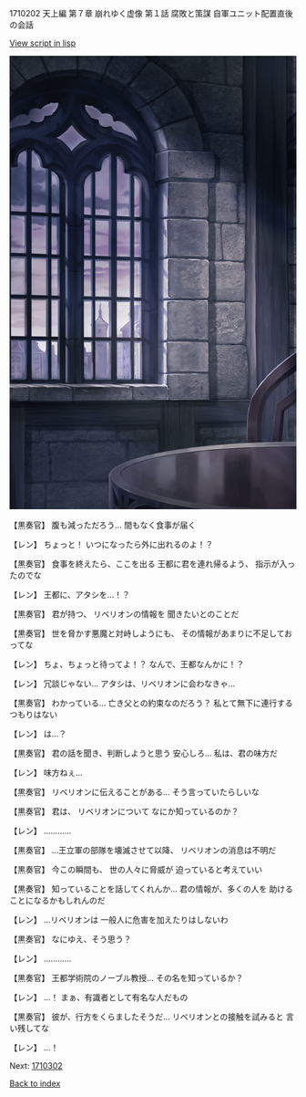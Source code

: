 1710202 天上編 第７章 崩れゆく虚像 第１話 腐敗と策謀 自軍ユニット配置直後の会話

[View script in lisp](../scripts/1710202.txt)

![church_room.png](../images/backgrounds/church_room.png)

【黒奏官】
腹も減っただろう…
間もなく食事が届く

【レン】
ちょっと！
いつになったら外に出れるのよ！？

【黒奏官】
食事を終えたら、ここを出る
王都に君を連れ帰るよう、
指示が入ったのでな

【レン】
王都に、アタシを…！？

【黒奏官】
君が持つ、
リベリオンの情報を
聞きたいとのことだ

【黒奏官】
世を脅かす悪魔と対峙しようにも、
その情報があまりに不足しておってな

【レン】
ちょ、ちょっと待ってよ！？
なんで、王都なんかに！？

【レン】
冗談じゃない…
アタシは、リベリオンに会わなきゃ…

【黒奏官】
わかっている…
亡き父との約束なのだろう？
私とて無下に連行するつもりはない

【レン】
は…？

【黒奏官】
君の話を聞き、判断しようと思う
安心しろ…
私は、君の味方だ

【レン】
味方ねぇ…

【黒奏官】
リベリオンに伝えることがある…
そう言っていたらしいな

【黒奏官】
君は、
リベリオンについて
なにか知っているのか？

【レン】
…………

【黒奏官】
…王立軍の部隊を壊滅させて以降、
リベリオンの消息は不明だ

【黒奏官】
今この瞬間も、
世の人々に脅威が
迫っていると考えていい

【黒奏官】
知っていることを話してくれんか…
君の情報が、多くの人を
助けることになるかもしれんのだ

【レン】
…リベリオンは
一般人に危害を加えたりはしないわ

【黒奏官】
なにゆえ、そう思う？

【レン】
…………

【黒奏官】
王都学術院のノーブル教授…
その名を知っているか？

【レン】
…！
まぁ、有識者として有名な人だもの

【黒奏官】
彼が、行方をくらましたそうだ…
リベリオンとの接触を試みると
言い残してな

【レン】
…！

Next: [1710302](1710302.md)

[Back to index](index.md)
